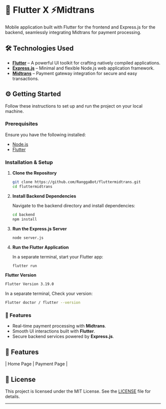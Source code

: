 # 🚀 Flutter  X ⚡Midtrans

Mobile application built with Flutter for the frontend and Express.js for the backend, seamlessly integrating Midtrans for payment processing.


## 🛠️ Technologies Used

- **[Flutter](https://flutter.dev/)** – A powerful UI toolkit for crafting natively compiled applications.
- **[Express.js](https://expressjs.com/)** – Minimal and flexible Node.js web application framework.
- **[Midtrans](https://midtrans.com/)** – Payment gateway integration for secure and easy transactions.

## ⚙️ Getting Started

Follow these instructions to set up and run the project on your local machine.

### Prerequisites

Ensure you have the following installed:
- [Node.js](https://nodejs.org/)
- [Flutter](https://flutter.dev/docs/get-started/install)

### Installation & Setup

1. **Clone the Repository**

   ```bash
   git clone https://github.com/RanggaBot/fluttermidtrans.git
   cd fluttermidtrans
   ```

2. **Install Backend Dependencies**

   Navigate to the backend directory and install dependencies:
   ```bash
   cd backend
   npm install
   ```

3. **Run the Express.js Server**

   ```bash
   node server.js
   ```

4. **Run the Flutter Application**

   In a separate terminal, start your Flutter app:
   ```bash
   flutter run
   ```

**Flutter Version**
```bash
Flutter Version 3.19.0
```

   In a separate terminal, Check your version:
   ```bash
   Flutter doctor / flutter --version
   ```

### 🌟 Features

- Real-time payment processing with **Midtrans**.
- Smooth UI interactions built with **Flutter**.
- Secure backend services powered by **Express.js**.

## 🎨 Features 

| Home Page | Payment Page | 

## 📝 License

This project is licensed under the MIT License. See the [LICENSE](LICENSE) file for details.

---

